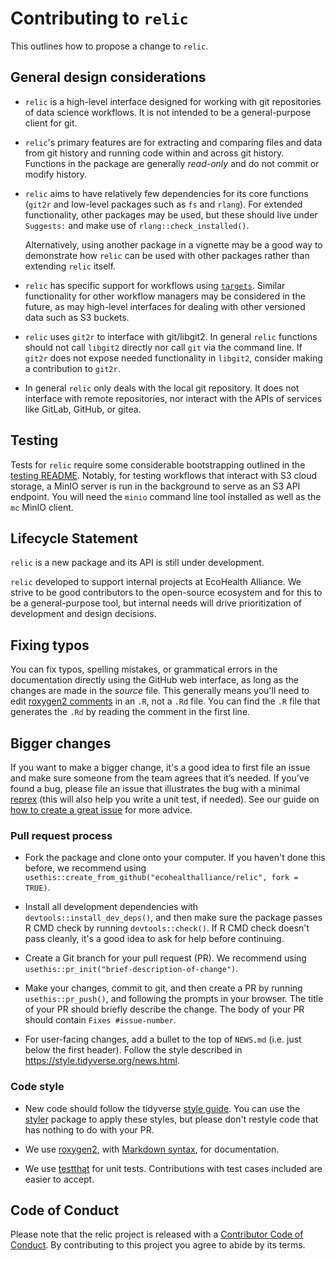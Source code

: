 # Contributing to `relic`

This outlines how to propose a change to `relic`.

## General design considerations

-   `relic` is a high-level interface designed for working with git repositories
    of data science workflows. It is not intended to be a general-purpose client
    for git.
-   `relic`'s primary features are for extracting and comparing files and data
    from git history and running code within and across git history. Functions 
    in the package are generally _read-only_ and do not commit or modify history.
-   `relic` aims to have relatively few dependencies for its core functions (`git2r`
    and low-level packages such as `fs` and `rlang`).  For extended functionality,
    other packages may be used, but these should live under `Suggests:` and
    make use of `rlang::check_installed()`.
    
    Alternatively, using another package in a vignette may be a good way to
    demonstrate how `relic` can be used with other packages rather than extending
    `relic` itself.
-   `relic` has specific support for workflows using
     [`targets`](https://books.ropensci.org/targets/).  Similar functionality
     for other workflow managers may be considered in the future, as may high-level
     interfaces for dealing with other versioned data such as S3 buckets.
-   `relic` uses `git2r` to interface with git/libgit2.  In general `relic` functions
    should not call `libgit2` directly nor call `git` via the command line.  If
    `git2r` does not expose needed functionality in `libgit2`, consider making
    a contribution to `git2r`.
-   In general `relic` only deals with the local git repository.  It does not
    interface with remote repositories, nor interact with the APIs of services like
    GitLab, GitHub, or gitea.
    
## Testing

Tests for `relic` require some considerable bootstrapping outlined in the
[testing README](tests/README.md).  Notably, for testing workflows that interact
with S3 cloud storage, a MinIO server is run in the background to serve as an
S3 API endpoint.  You will need the `minio` command line tool installed as well
as the `mc` MinIO client.

## Lifecycle Statement

`relic` is a new package and its API is still under development.

`relic` developed to support internal projects at EcoHealth Alliance. We strive 
to be good contributors to the open-source ecosystem and for this to be a
general-purpose tool, but internal needs will drive prioritization of development
and design decisions.

## Fixing typos

You can fix typos, spelling mistakes, or grammatical errors in the documentation directly using the GitHub web interface, as long as the changes are made in the _source_ file. 
This generally means you'll need to edit [roxygen2 comments](https://roxygen2.r-lib.org/articles/roxygen2.html) in an `.R`, not a `.Rd` file. 
You can find the `.R` file that generates the `.Rd` by reading the comment in the first line.

## Bigger changes

If you want to make a bigger change, it's a good idea to first file an issue and make sure someone from the team agrees that it’s needed. 
If you’ve found a bug, please file an issue that illustrates the bug with a minimal 
[reprex](https://www.tidyverse.org/help/#reprex) (this will also help you write a unit test, if needed).
See our guide on [how to create a great issue](https://code-review.tidyverse.org/issues/) for more advice.

### Pull request process

*   Fork the package and clone onto your computer. If you haven't done this before, we recommend using `usethis::create_from_github("ecohealthalliance/relic", fork = TRUE)`.

*   Install all development dependencies with `devtools::install_dev_deps()`, and then make sure the package passes R CMD check by running `devtools::check()`. 
    If R CMD check doesn't pass cleanly, it's a good idea to ask for help before continuing. 
*   Create a Git branch for your pull request (PR). We recommend using `usethis::pr_init("brief-description-of-change")`.

*   Make your changes, commit to git, and then create a PR by running `usethis::pr_push()`, and following the prompts in your browser.
    The title of your PR should briefly describe the change.
    The body of your PR should contain `Fixes #issue-number`.

*  For user-facing changes, add a bullet to the top of `NEWS.md` (i.e. just below the first header). Follow the style described in <https://style.tidyverse.org/news.html>.

### Code style

*   New code should follow the tidyverse [style guide](https://style.tidyverse.org). 
    You can use the [styler](https://CRAN.R-project.org/package=styler) package to apply these styles, but please don't restyle code that has nothing to do with your PR.  

*  We use [roxygen2](https://cran.r-project.org/package=roxygen2), with [Markdown syntax](https://cran.r-project.org/web/packages/roxygen2/vignettes/rd-formatting.html), for documentation.  

*  We use [testthat](https://cran.r-project.org/package=testthat) for unit tests. 
   Contributions with test cases included are easier to accept.  

## Code of Conduct

Please note that the relic project is released with a
[Contributor Code of Conduct](CODE_OF_CONDUCT.md). By contributing to this
project you agree to abide by its terms.
